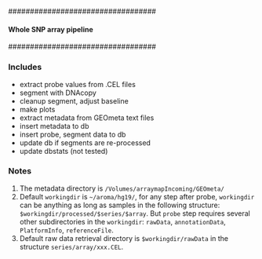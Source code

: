 ##################################
#### Whole SNP array pipeline ####
##################################

### Includes
* extract probe values from .CEL files 
* segment with DNAcopy
* cleanup segment, adjust baseline
* make plots
* extract metadata from GEOmeta text files
* insert metadata to db
* insert probe, segment data to db
* update db if segments are re-processed
* update dbstats (not tested)

### Notes
1. The metadata directory is `/Volumes/arraymapIncoming/GEOmeta/`
2. Default `workingdir` is `~/aroma/hg19/`, for any step after probe, `workingdir` can be anything as long as samples in the following structure:
`$workingdir/processed/$series/$array`. But `probe` step requires several other subdirectories in the `workingdir`: `rawData`, `annotationData`, `PlatformInfo`, `referenceFile`.
3. Default raw data retrieval directory is `$workingdir/rawData`
    in the structure `series/array/xxx.CEL`.
